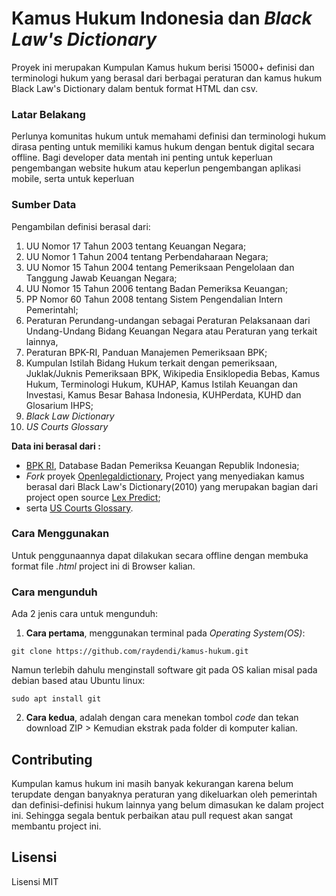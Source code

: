 
# Kamus Hukum Indonesia dan _Black Law's Dictionary_

Proyek ini merupakan Kumpulan Kamus hukum berisi 15000+ definisi dan terminologi hukum yang berasal dari berbagai peraturan dan kamus hukum Black Law's Dictionary dalam bentuk format HTML dan csv. 

### Latar Belakang
Perlunya komunitas hukum untuk memahami definisi dan terminologi hukum dirasa penting untuk memiliki kamus hukum dengan bentuk digital secara offline. Bagi developer data mentah ini penting untuk keperluan pengembangan website hukum atau keperlun pengembangan aplikasi mobile, serta untuk keperluan 


### Sumber Data 
Pengambilan definisi berasal dari:
1. UU Nomor 17 Tahun 2003 tentang Keuangan Negara; 
2. UU Nomor 1 Tahun 2004 tentang Perbendaharaan Negara;
3. UU Nomor 15 Tahun 2004 tentang Pemeriksaan Pengelolaan dan Tanggung Jawab Keuangan Negara; 
4. UU Nomor 15 Tahun 2006 tentang Badan Pemeriksa Keuangan; 
5. PP Nomor 60 Tahun 2008 tentang Sistem Pengendalian Intern Pemerintahl; 
6. Peraturan Perundang-undangan sebagai Peraturan Pelaksanaan dari Undang-Undang Bidang Keuangan Negara atau Peraturan yang terkait lainnya, 
7. Peraturan BPK-RI, Panduan Manajemen Pemeriksaan BPK;
8. Kumpulan Istilah Bidang Hukum terkait dengan pemeriksaan, Juklak/Juknis Pemeriksaan BPK, Wikipedia Ensiklopedia Bebas, Kamus Hukum, Terminologi Hukum, KUHAP, Kamus Istilah Keuangan dan Investasi, Kamus Besar Bahasa Indonesia, KUHPerdata, KUHD dan Glosarium IHPS;
9. _Black Law Dictionary_
10. _US Courts Glossary_

__Data ini berasal dari :__
* [BPK RI](https://peraturan.bpk.go.id/Home/Glosarium]), Database Badan Pemeriksa Keuangan Republik Indonesia;
* _Fork_ proyek [Openlegaldictionary](https://github.com/digitallawyer/openlegaldictionary), Project yang menyediakan kamus berasal dari Black Law's Dictionary(2010) yang merupakan bagian dari project open source [Lex Predict](https://github.com/LexPredict/lexpredict-legal-dictionary);
* serta [US Courts Glossary](https://www.uscourts.gov/glossary).


### Cara Menggunakan 
Untuk penggunaannya dapat dilakukan secara offline dengan membuka format file  _.html_ project ini di Browser kalian.


### Cara mengunduh 
Ada 2 jenis cara untuk mengunduh: 
1. __Cara pertama__, menggunakan terminal pada _Operating System(OS)_: 
```
git clone https://github.com/raydendi/kamus-hukum.git
```
Namun terlebih dahulu menginstall software git pada OS kalian misal pada debian based atau Ubuntu linux: 
``` 
sudo apt install git
```

2. __Cara kedua__, adalah dengan cara menekan tombol _code_ dan tekan download ZIP > Kemudian ekstrak pada folder di komputer kalian.


## Contributing
Kumpulan kamus hukum ini masih banyak kekurangan karena belum terupdate dengan banyaknya peraturan yang dikeluarkan oleh pemerintah dan definisi-definisi hukum lainnya yang belum dimasukan ke dalam project ini. Sehingga segala bentuk perbaikan atau pull request akan sangat membantu project ini.

## Lisensi 
Lisensi MIT

